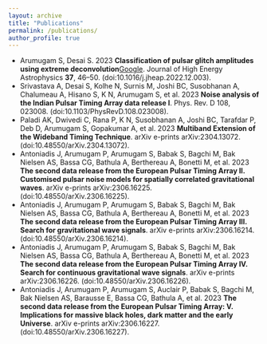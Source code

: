 ```yaml
---
layout: archive
title: "Publications"
permalink: /publications/
author_profile: true
---
```

* Arumugam S, Desai S. 2023 **Classification of pulsar glitch amplitudes using extreme deconvolution**[Google](https://www.google.com). Journal of High
Energy Astrophysics **37**, 46–50. (doi:10.1016/j.jheap.2022.12.003).
* Srivastava A, Desai S, Kolhe N, Surnis M, Joshi BC, Susobhanan A, Chalumeau A, Hisano S, K N, Arumugam S, et al. 2023 **Noise
analysis of the Indian Pulsar Timing Array data release I**. Phys. Rev. D 108, 023008. (doi:10.1103/PhysRevD.108.023008).
* Paladi AK, Dwivedi C, Rana P, K N, Susobhanan A, Joshi BC, Tarafdar P, Deb D, Arumugam S, Gopakumar A, et al. 2023 **Multiband Extension of the Wideband Timing Technique**. arXiv e-prints arXiv:2304.13072. (doi:10.48550/arXiv.2304.13072).
* Antoniadis J, Arumugam P, Arumugam S, Babak S, Bagchi M, Bak Nielsen AS, Bassa CG, Bathula A, Berthereau A, Bonetti M,
et al. 2023 **The second data release from the European Pulsar Timing Array II. Customised pulsar noise models
for spatially correlated gravitational waves**. arXiv e-prints arXiv:2306.16225. (doi:10.48550/arXiv.2306.16225).
* Antoniadis J, Arumugam P, Arumugam S, Babak S, Bagchi M, Bak Nielsen AS, Bassa CG, Bathula A, Berthereau A, Bonetti
M, et al. 2023 **The second data release from the European Pulsar Timing Array III. Search for gravitational wave
signals**. arXiv e-prints arXiv:2306.16214. (doi:10.48550/arXiv.2306.16214).
* Antoniadis J, Arumugam P, Arumugam S, Babak S, Bagchi M, Bak Nielsen AS, Bassa CG, Bathula A, Berthereau A, Bonetti M,
et al. 2023 **The second data release from the European Pulsar Timing Array IV. Search for continuous gravitational
wave signals**. arXiv e-prints arXiv:2306.16226. (doi:10.48550/arXiv.2306.16226).
* Antoniadis J, Arumugam P, Arumugam S, Auclair P, Babak S, Bagchi M, Bak Nielsen AS, Barausse E, Bassa CG, Bathula A, et al.
2023 **The second data release from the European Pulsar Timing Array: V. Implications for massive black holes,
dark matter and the early Universe**. arXiv e-prints arXiv:2306.16227. (doi:10.48550/arXiv.2306.16227).

